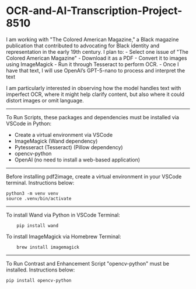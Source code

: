 # OCR-and-AI-Transcription-Project-8510

I am working with "The Colored American Magazine," a Black magazine publication that contributed to advocating for Black identity and representation in the early 19th century. I plan to: 
        - Select one issue of "The Colored American Magazine" 
        - Download it as a PDF 
        - Convert it to images using ImageMagick
        - Run it through Tesseract to perform OCR. 
        - Once I have that text, I will use OpenAI’s GPT-5-nano to process and interpret the text 

I am particularly interested in observing how the model handles text with imperfect OCR, where it might help clarify content, but also where it could distort images or omit language.

_________________________________________________________________________________________________________________________________________________________________________________________
To Run Scripts, these packages and dependencies must be installed via VSCode in Python:

- Create a virtual environment via VSCode
- ImageMagick (Wand dependency)
- Pytesseract (Tesseract) (Pillow dependency)
- opencv-python
- OpenAI (no need to install a web-based application)

_________________________________________________________________________________________________________________________________________________________________________________________
Before installing pdf2image, create a virtual environment in your VSCode terminal. Instructions below:
   
    python3 -m venv venv
    source .venv/bin/activate

_________________________________________________________________________________________________________________________________________________________________________________________

To install Wand via Python in VSCode Terminal:

		pip install wand



To install ImageMagick via Homebrew Terminal:

		brew install imagemagick
		
_________________________________________________________________________________________________________________________________________________________________________________________

To Run Contrast and Enhancement Script "opencv-python" must be installed. Instructions below:

	pip install opencv-python




